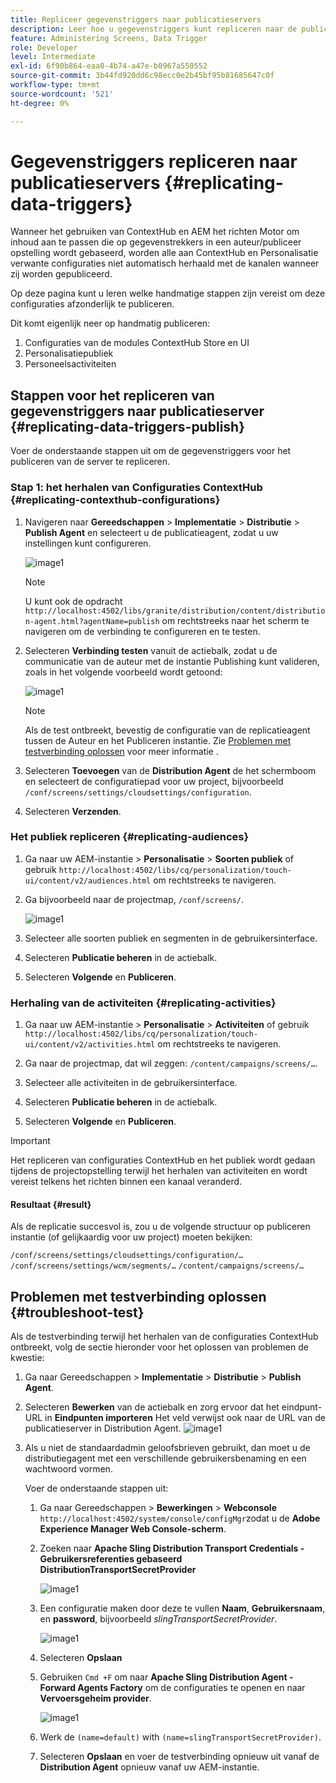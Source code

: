 ```yaml
---
title: Repliceer gegevenstriggers naar publicatieservers
description: Leer hoe u gegevenstriggers kunt repliceren naar de publicatieserver voor AEM Screens.
feature: Administering Screens, Data Trigger
role: Developer
level: Intermediate
exl-id: 6f90b864-eaa0-4b74-a47e-b0967a550552
source-git-commit: 3b44fd920dd6c98ecc0e2b45bf95b81685647c0f
workflow-type: tm+mt
source-wordcount: '521'
ht-degree: 0%

---
```


# Gegevenstriggers repliceren naar publicatieservers {#replicating-data-triggers}

Wanneer het gebruiken van ContextHub en AEM het richten Motor om inhoud aan te passen die op gegevenstrekkers in een auteur/publiceer opstelling wordt gebaseerd, worden alle aan ContextHub en Personalisatie verwante configuraties niet automatisch herhaald met de kanalen wanneer zij worden gepubliceerd.

Op deze pagina kunt u leren welke handmatige stappen zijn vereist om deze configuraties afzonderlijk te publiceren.

Dit komt eigenlijk neer op handmatig publiceren:

1. Configuraties van de modules ContextHub Store en UI
1. Personalisatiepubliek
1. Personeelsactiviteiten

## Stappen voor het repliceren van gegevenstriggers naar publicatieserver {#replicating-data-triggers-publish}

Voer de onderstaande stappen uit om de gegevenstriggers voor het publiceren van de server te repliceren.

### Stap 1: het herhalen van Configuraties ContextHub {#replicating-contexthub-configurations}

1. Navigeren naar **Gereedschappen** > **Implementatie** > **Distributie** > **Publish Agent** en selecteert u de publicatieagent, zodat u uw instellingen kunt configureren.

   ![image1](/help/user-guide/assets/replicating-triggers/replicating-triggers1.png)

   >[!NOTE]
   >
   >U kunt ook de opdracht `http://localhost:4502/libs/granite/distribution/content/distribution-agent.html?agentName=publish` om rechtstreeks naar het scherm te navigeren om de verbinding te configureren en te testen.

1. Selecteren **Verbinding testen** vanuit de actiebalk, zodat u de communicatie van de auteur met de instantie Publishing kunt valideren, zoals in het volgende voorbeeld wordt getoond:

   ![image1](/help/user-guide/assets/replicating-triggers/replicating-triggers2.png)

   >[!NOTE]
   >
   >Als de test ontbreekt, bevestig de configuratie van de replicatieagent tussen de Auteur en het Publiceren instantie. Zie [Problemen met testverbinding oplossen](/help/user-guide/replicating-data-triggers.md#troubleshoot-test) voor meer informatie .

1. Selecteren **Toevoegen** van de **Distribution Agent** de het schermboom en selecteert de configuratiepad voor uw project, bijvoorbeeld `/conf/screens/settings/cloudsettings/configuration`.

1. Selecteren **Verzenden**.

### Het publiek repliceren {#replicating-audiences}

1. Ga naar uw AEM-instantie > **Personalisatie** > **Soorten publiek** of gebruik `http://localhost:4502/libs/cq/personalization/touch-ui/content/v2/audiences.html` om rechtstreeks te navigeren.

1. Ga bijvoorbeeld naar de projectmap, `/conf/screens/`.

   ![image1](/help/user-guide/assets/replicating-triggers/replicating-triggers10.png)

1. Selecteer alle soorten publiek en segmenten in de gebruikersinterface.

1. Selecteren **Publicatie beheren** in de actiebalk.

1. Selecteren **Volgende** en **Publiceren**.

### Herhaling van de activiteiten  {#replicating-activities}

1. Ga naar uw AEM-instantie > **Personalisatie** > **Activiteiten** of gebruik `http://localhost:4502/libs/cq/personalization/touch-ui/content/v2/activities.html` om rechtstreeks te navigeren.

1. Ga naar de projectmap, dat wil zeggen: `/content/campaigns/screens/…`.

1. Selecteer alle activiteiten in de gebruikersinterface.

1. Selecteren **Publicatie beheren** in de actiebalk.

1. Selecteren **Volgende** en **Publiceren**.

>[!IMPORTANT]
>
>Het repliceren van configuraties ContextHub en het publiek wordt gedaan tijdens de projectopstelling terwijl het herhalen van activiteiten en wordt vereist telkens het richten binnen een kanaal veranderd.

#### Resultaat {#result}

Als de replicatie succesvol is, zou u de volgende structuur op publiceren instantie (of gelijkaardig voor uw project) moeten bekijken:

`/conf/screens/settings/cloudsettings/configuration/…`
`/conf/screens/settings/wcm/segments/…`
`/content/campaigns/screens/…`

## Problemen met testverbinding oplossen {#troubleshoot-test}

Als de testverbinding terwijl het herhalen van de configuraties ContextHub ontbreekt, volg de sectie hieronder voor het oplossen van problemen de kwestie:

1. Ga naar Gereedschappen > **Implementatie** > **Distributie** > **Publish Agent**.

1. Selecteren **Bewerken** van de actiebalk en zorg ervoor dat het eindpunt-URL in **Eindpunten importeren** Het veld verwijst ook naar de URL van de publicatieserver in Distribution Agent.
   ![image1](/help/user-guide/assets/replicating-triggers/replicating-triggers9.png)

1. Als u niet de standaardadmin geloofsbrieven gebruikt, dan moet u de distributiegagent met een verschillende gebruikersbenaming en een wachtwoord vormen.

   Voer de onderstaande stappen uit:

   1. Ga naar Gereedschappen > **Bewerkingen** > **Webconsole** `http://localhost:4502/system/console/configMgr`zodat u de **Adobe Experience Manager Web Console-scherm**.
   1. Zoeken naar **Apache Sling Distribution Transport Credentials - Gebruikersreferenties gebaseerd DistributionTransportSecretProvider**

      ![image1](/help/user-guide/assets/replicating-triggers/replicating-triggers6.png)

   1. Een configuratie maken door deze te vullen **Naam**, **Gebruikersnaam**, en **password**, bijvoorbeeld *slingTransportSecretProvider*.

      ![image1](/help/user-guide/assets/replicating-triggers/replicating-triggers7.png)

   1. Selecteren **Opslaan**
   1. Gebruiken `Cmd +F` om naar **Apache Sling Distribution Agent - Forward Agents Factory** om de configuraties te openen en naar **Vervoersgeheim provider**.

      ![image1](/help/user-guide/assets/replicating-triggers/replicating-triggers8.png)

   1. Werk de `(name=default)` with `(name=slingTransportSecretProvider)`.
   1. Selecteren **Opslaan** en voer de testverbinding opnieuw uit vanaf de **Distribution Agent** opnieuw vanaf uw AEM-instantie.
